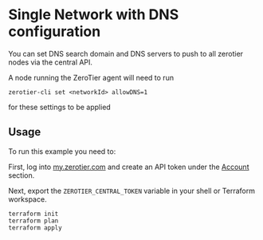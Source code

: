 # Single Network with DNS configuration

You can set DNS search domain and DNS servers to push to all zerotier nodes via the central API.

A node running the ZeroTier agent will need to run
```
zerotier-cli set <networkId> allowDNS=1
```
for these settings to be applied

## Usage

To run this example you need to:

First, log into [my.zerotier.com](https://my.zerotier.com) and create an API
token under the [Account](https://my.zerotier.com/account) section.

Next, export the `ZEROTIER_CENTRAL_TOKEN` variable in your shell or
Terraform workspace.

```
terraform init
terraform plan
terraform apply
```
